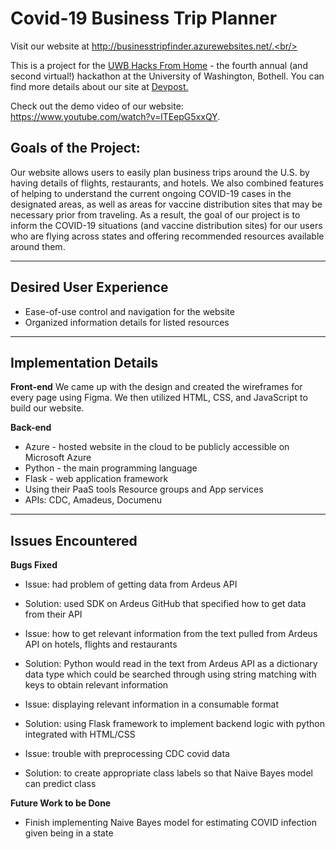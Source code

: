 # Covid-19 Business Trip Planner
Visit our website at http://businesstripfinder.azurewebsites.net/.<br/>

This is a project for the <a href="https://uwbhacks-from-home.devpost.com/">UWB Hacks From Home</a> - the fourth annual (and second virtual!) hackathon at the University of Washington, Bothell. You can find more details about our site at <a href="https://devpost.com/software/business-trip-planner.">Devpost.</a><br/>

Check out the demo video of our website: https://www.youtube.com/watch?v=lTEepG5xxQY.


## Goals of the Project:
Our website allows users to easily plan business trips around the U.S. by having details of flights, restaurants, and hotels. We also combined features of helping to understand the current ongoing COVID-19 cases in the designated areas, as well as areas for vaccine distribution sites that may be necessary prior from traveling. As a result, the goal of our project is to inform the COVID-19 situations (and vaccine distribution sites) for our users who are flying across states and offering recommended resources available around them.

***
## Desired User Experience
* Ease-of-use control and navigation for the website
* Organized information details for listed resources


***
## Implementation Details
**Front-end**
We came up with the design and created the wireframes for every page using Figma. We then utilized HTML, CSS, and JavaScript to build our website.

**Back-end**
* Azure - hosted website in the cloud to be publicly accessible on Microsoft Azure
* Python - the main programming language
* Flask - web application framework
* Using their PaaS tools Resource groups and App services
* APIs: CDC, Amadeus, Documenu

***
## Issues Encountered
**Bugs Fixed**
* Issue: had problem of getting data from Ardeus API 
* Solution: used SDK on Ardeus GitHub that specified how to get data from their API

* Issue: how to get relevant information from the text pulled from Ardeus API on hotels, flights and restaurants 
* Solution: Python would read in the text from Ardeus API as a dictionary data type which could be searched through using string matching with keys to obtain relevant information

* Issue: displaying relevant information in a consumable format
* Solution: using Flask framework to implement backend logic with python integrated with HTML/CSS

* Issue: trouble with preprocessing CDC covid data
* Solution: to create appropriate class labels so that Naive Bayes model can predict class

**Future Work to be Done**
* Finish implementing Naive Bayes model for estimating COVID infection given being in a state
